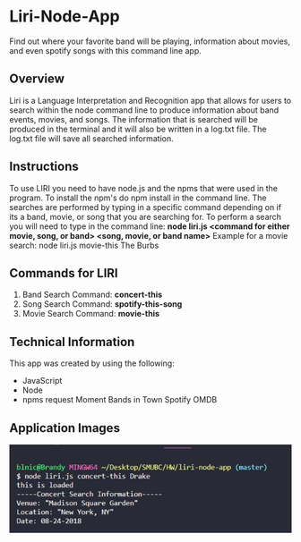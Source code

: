 # **Liri-Node-App**
Find out where your favorite band will be playing, information about movies, and even spotify songs with this command line app.
## **Overview**
 Liri is a Language Interpretation and Recognition app that allows for users to search within the node command line to produce information about band events, movies, and songs.  The information that is searched will be produced in the terminal and it will also be written in a log.txt file.  The log.txt file will save all searched information. 
## **Instructions**
To use LIRI you need to have node.js and the npms that were used in the program. To install the npm's do npm install in the command line.  The searches are performed by typing in a specific command depending on if its a band, movie, or song that you are searching for. To perform a search you will need to type in the command line: **node liri.js <command for either movie, song, or band> <song, movie, or band name>**
Example for a movie search: node liri.js movie-this The Burbs
## **Commands for LIRI**
1. Band Search Command: **concert-this**
2. Song Search Command: **spotify-this-song**
3. Movie Search Command: **movie-this** 
## **Technical Information**
This app was created by using the following:
* JavaScript
* Node
* npms
   request
   Moment
   Bands in Town
   Spotify
   OMDB
## **Application Images**
![Alt text](images/concertThis.PNG)
